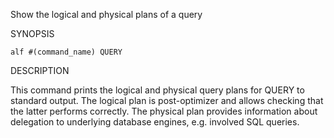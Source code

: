 
Show the logical and physical plans of a query

SYNOPSIS

    alf #(command_name) QUERY

DESCRIPTION

This command prints the logical and physical query plans for QUERY to
standard output. The logical plan is post-optimizer and allows checking that
the latter performs correctly. The physical plan provides information about
delegation to underlying database engines, e.g. involved SQL queries.
